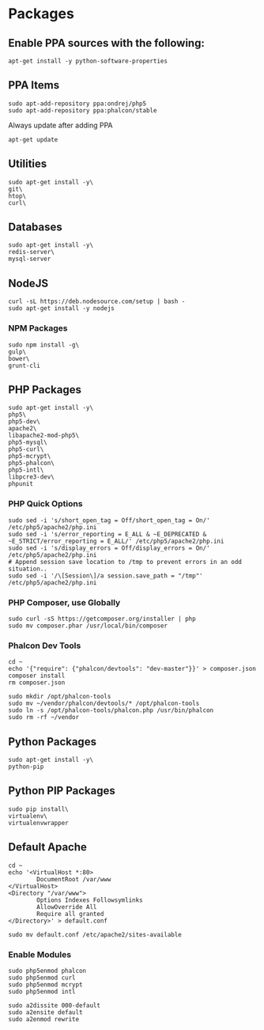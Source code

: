 # Packages


## Enable PPA sources with the following:

    apt-get install -y python-software-properties

## PPA Items
  
    sudo apt-add-repository ppa:ondrej/php5
    sudo apt-add-repository ppa:phalcon/stable
    
Always update after adding PPA

    apt-get update

## Utilities

    sudo apt-get install -y\
    git\
    htop\
    curl\

## Databases

    sudo apt-get install -y\
    redis-server\
    mysql-server

## NodeJS

    curl -sL https://deb.nodesource.com/setup | bash -
    sudo apt-get install -y nodejs
    
### NPM Packages

    sudo npm install -g\
    gulp\
    bower\
    grunt-cli

## PHP Packages
    
    sudo apt-get install -y\
    php5\
    php5-dev\
    apache2\
    libapache2-mod-php5\
    php5-mysql\
    php5-curl\
    php5-mcrypt\
    php5-phalcon\
    php5-intl\
    libpcre3-dev\
    phpunit
    
### PHP Quick Options

    sudo sed -i 's/short_open_tag = Off/short_open_tag = On/' /etc/php5/apache2/php.ini
    sudo sed -i 's/error_reporting = E_ALL & ~E_DEPRECATED & ~E_STRICT/error_reporting = E_ALL/' /etc/php5/apache2/php.ini
    sudo sed -i 's/display_errors = Off/display_errors = On/' /etc/php5/apache2/php.ini 
    # Append session save location to /tmp to prevent errors in an odd situation..
    sudo sed -i '/\[Session\]/a session.save_path = "/tmp"' /etc/php5/apache2/php.ini
    
### PHP Composer, use Globally
    
    sudo curl -sS https://getcomposer.org/installer | php
    sudo mv composer.phar /usr/local/bin/composer
    
### Phalcon Dev Tools

    cd ~
    echo '{"require": {"phalcon/devtools": "dev-master"}}' > composer.json
    composer install
    rm composer.json
    
    sudo mkdir /opt/phalcon-tools
    sudo mv ~/vendor/phalcon/devtools/* /opt/phalcon-tools
    sudo ln -s /opt/phalcon-tools/phalcon.php /usr/bin/phalcon
    sudo rm -rf ~/vendor
    
## Python Packages

    sudo apt-get install -y\
    python-pip
    
## Python PIP Packages

    sudo pip install\
    virtualenv\
    virtualenvwrapper

## Default Apache 

    cd ~
    echo '<VirtualHost *:80>
            DocumentRoot /var/www
    </VirtualHost>
    <Directory "/var/www">
            Options Indexes Followsymlinks
            AllowOverride All
            Require all granted
    </Directory>' > default.conf
    
    sudo mv default.conf /etc/apache2/sites-available
    
### Enable Modules

    sudo php5enmod phalcon
    sudo php5enmod curl
    sudo php5enmod mcrypt
    sudo php5enmod intl

    sudo a2dissite 000-default
    sudo a2ensite default
    sudo a2enmod rewrite
